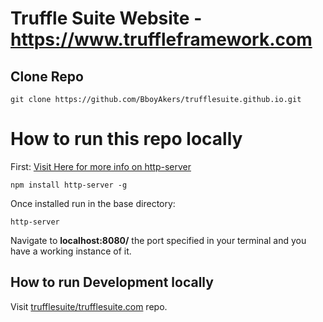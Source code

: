 # Truffle Suite Website -https://www.truffleframework.com
## Clone Repo
```
git clone https://github.com/BboyAkers/trufflesuite.github.io.git
``` 


# How to run this repo locally
First:
[Visit Here for more info on http-server](https://www.npmjs.com/package/http-server)
```
npm install http-server -g
```  
Once installed run in the base directory:
```
http-server
```
Navigate to **localhost:8080/** the port specified in your terminal and you have a working instance of it. 

## How to run Development locally
Visit [trufflesuite/trufflesuite.com](https://github.com/trufflesuite/trufflesuite.com) repo.